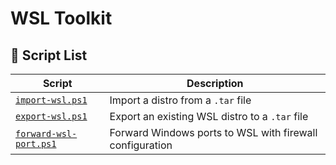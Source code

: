 # WSL Toolkit

## 📂 Script List

| Script                | Description                                 |
|-----------------------|---------------------------------------------|
| [`import-wsl.ps1`](src/import-wsl.ps1)      | Import a distro from a `.tar` file          |
| [`export-wsl.ps1`](src/export-wsl.ps1)      | Export an existing WSL distro to a `.tar` file |
| [`forward-wsl-port.ps1`](src/forward-wsl-port.ps1) | Forward Windows ports to WSL with firewall configuration |

